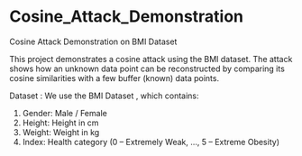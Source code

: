 # Cosine_Attack_Demonstration

Cosine Attack Demonstration on BMI Dataset

This project demonstrates a cosine attack using the BMI dataset. The attack shows how an unknown data point can be reconstructed by comparing its cosine similarities with a few buffer (known) data points.

Dataset :
We use the BMI Dataset , which contains:
  1) Gender: Male / Female
  2) Height: Height in cm
  3) Weight: Weight in kg
  4) Index: Health category (0 – Extremely Weak, …, 5 – Extreme Obesity)
